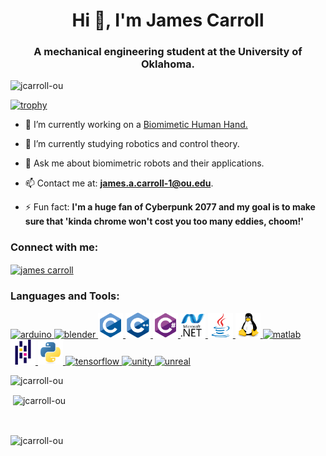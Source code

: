<h1 align="center">Hi 👋, I'm James Carroll</h1>
<h3 align="center">A mechanical engineering student at the University of Oklahoma.</h3>

<p align="left"> <img src="https://komarev.com/ghpvc/?username=jcarroll-ou&label=Profile%20views&color=0e75b6&style=flat" alt="jcarroll-ou" /> </p>

[![trophy](https://github-profile-trophy.vercel.app/?username=jcarroll-ou&theme=theme=discord&no-frame=true)](https://github.com/jcarroll-ou/github-profile-trophy)

- 🔭 I’m currently working on a [Biomimetic Human Hand.](https://github.com/JCarroll-OU/Biomimetric-Human-Hand)

- 🌱 I’m currently studying robotics and control theory.

- 💬 Ask me about biomimetric robots and their applications.

- 📫 Contact me at: **james.a.carroll-1@ou.edu**.

- ⚡ Fun fact: **I'm a huge fan of Cyberpunk 2077 and my goal is to make sure that 'kinda chrome won't cost you too many eddies, choom!'**

<h3 align="left">Connect with me:</h3>
<p align="left">
<a href="https://linkedin.com/in/james carroll" target="blank"><img align="center" src="https://raw.githubusercontent.com/rahuldkjain/github-profile-readme-generator/master/src/images/icons/Social/linked-in-alt.svg" alt="james carroll" height="30" width="40" /></a>
</p>

<h3 align="left">Languages and Tools:</h3>
<p align="left"> <a href="https://www.arduino.cc/" target="_blank" rel="noreferrer"> <img src="https://cdn.worldvectorlogo.com/logos/arduino-1.svg" alt="arduino" width="40" height="40"/> </a> <a href="https://www.blender.org/" target="_blank" rel="noreferrer"> <img src="https://download.blender.org/branding/community/blender_community_badge_white.svg" alt="blender" width="40" height="40"/> </a> <a href="https://www.cprogramming.com/" target="_blank" rel="noreferrer"> <img src="https://raw.githubusercontent.com/devicons/devicon/master/icons/c/c-original.svg" alt="c" width="40" height="40"/> </a> <a href="https://www.w3schools.com/cpp/" target="_blank" rel="noreferrer"> <img src="https://raw.githubusercontent.com/devicons/devicon/master/icons/cplusplus/cplusplus-original.svg" alt="cplusplus" width="40" height="40"/> </a> <a href="https://www.w3schools.com/cs/" target="_blank" rel="noreferrer"> <img src="https://raw.githubusercontent.com/devicons/devicon/master/icons/csharp/csharp-original.svg" alt="csharp" width="40" height="40"/> </a> <a href="https://dotnet.microsoft.com/" target="_blank" rel="noreferrer"> <img src="https://raw.githubusercontent.com/devicons/devicon/master/icons/dot-net/dot-net-original-wordmark.svg" alt="dotnet" width="40" height="40"/> </a> <a href="https://www.java.com" target="_blank" rel="noreferrer"> <img src="https://raw.githubusercontent.com/devicons/devicon/master/icons/java/java-original.svg" alt="java" width="40" height="40"/> </a> <a href="https://www.linux.org/" target="_blank" rel="noreferrer"> <img src="https://raw.githubusercontent.com/devicons/devicon/master/icons/linux/linux-original.svg" alt="linux" width="40" height="40"/> </a> <a href="https://www.mathworks.com/" target="_blank" rel="noreferrer"> <img src="https://upload.wikimedia.org/wikipedia/commons/2/21/Matlab_Logo.png" alt="matlab" width="40" height="40"/> </a> <a href="https://pandas.pydata.org/" target="_blank" rel="noreferrer"> <img src="https://raw.githubusercontent.com/devicons/devicon/2ae2a900d2f041da66e950e4d48052658d850630/icons/pandas/pandas-original.svg" alt="pandas" width="40" height="40"/> </a> <a href="https://www.python.org" target="_blank" rel="noreferrer"> <img src="https://raw.githubusercontent.com/devicons/devicon/master/icons/python/python-original.svg" alt="python" width="40" height="40"/> </a> <a href="https://www.tensorflow.org" target="_blank" rel="noreferrer"> <img src="https://www.vectorlogo.zone/logos/tensorflow/tensorflow-icon.svg" alt="tensorflow" width="40" height="40"/> </a> <a href="https://unity.com/" target="_blank" rel="noreferrer"> <img src="https://www.vectorlogo.zone/logos/unity3d/unity3d-icon.svg" alt="unity" width="40" height="40"/> </a> <a href="https://unrealengine.com/" target="_blank" rel="noreferrer"> <img src="https://raw.githubusercontent.com/kenangundogan/fontisto/036b7eca71aab1bef8e6a0518f7329f13ed62f6b/icons/svg/brand/unreal-engine.svg" alt="unreal" width="40" height="40"/> </a> </p>

<p><img align="left" src="https://github-readme-stats.vercel.app/api/top-langs?username=jcarroll-ou&show_icons=true&locale=en&layout=compact&theme=ambient_gradient" alt="jcarroll-ou" /></p><br/>

<p>&nbsp;<img align="center" src="https://github-readme-stats.vercel.app/api?username=jcarroll-ou&show_icons=true&locale=en&theme=ambient_gradient" alt="jcarroll-ou" /></p><br/>

<p><img align="center" src="https://github-readme-streak-stats.herokuapp.com/?user=jcarroll-ou&theme=ambient_gradient" alt="jcarroll-ou" /></p><br/>

